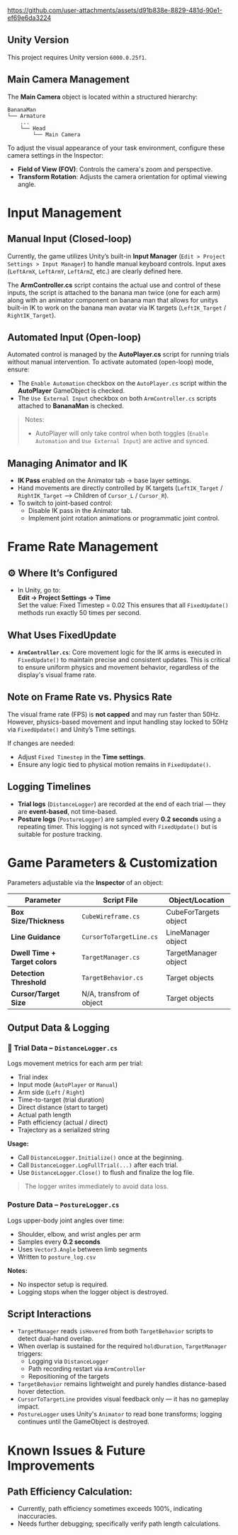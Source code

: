 


https://github.com/user-attachments/assets/d91b838e-8829-481d-90e1-ef69e6da3224


## Unity Version
This project requires Unity version `6000.0.25f1`.

## Main Camera Management
The **Main Camera** object is located within a structured hierarchy:
```
BananaMan
└── Armature
    ...
    └── Head
        └── Main Camera
```
To adjust the visual appearance of your task environment, configure these camera settings in the Inspector:
- **Field of View (FOV)**: Controls the camera's zoom and perspective.
- **Transform Rotation**: Adjusts the camera orientation for optimal viewing angle.

# Input Management

## Manual Input (Closed-loop)
Currently, the game utilizes Unity’s built-in **Input Manager** (`Edit > Project Settings > Input Manager`) to handle manual keyboard controls. Input axes (`LeftArmX`, `LeftArmY`, `LeftArmZ`, etc.) are clearly defined here. 

The **ArmController.cs** script contains the actual use and control of these inputs, the script is attached to the banana man twice (one for each arm) along with an animator component on banana man that allows for unitys built-in IK to work on the banana man avatar via IK targets (`LeftIK_Target` / `RightIK_Target`).

## Automated Input (Open-loop)
Automated control is managed by the **AutoPlayer.cs** script for running trials without manual intervention. To activate automated (open-loop) mode, ensure:

- The `Enable Automation` checkbox on the `AutoPlayer.cs` script within the **AutoPlayer** GameObject is checked.
- The `Use External Input` checkbox on both `ArmController.cs` scripts attached to **BananaMan** is checked.

> Notes:
> - AutoPlayer will only take control when both toggles (`Enable Automation` and `Use External Input`) are active and synced.

## Managing Animator and IK
- **IK Pass** enabled on the Animator tab -> base layer settings.
- Hand movements are directly controlled by IK targets (`LeftIK_Target` / `RightIK_Target` --> Children of `Cursor_L` / `Cursor_R`).
- To switch to joint-based control:
  - Disable IK pass in the Animator tab.
  - Implement joint rotation animations or programmatic joint control.

# Frame Rate Management

## ⚙️ Where It’s Configured

- In Unity, go to:  
  **Edit → Project Settings → Time**  
  Set the value: Fixed Timestep = 0.02
  This ensures that all `FixedUpdate()` methods run exactly 50 times per second.

## What Uses FixedUpdate

- **`ArmController.cs`**: Core movement logic for the IK arms is executed in `FixedUpdate()` to maintain precise and consistent updates.
This is critical to ensure uniform physics and movement behavior, regardless of the display's visual frame rate.

## Note on Frame Rate vs. Physics Rate
The visual frame rate (FPS) is **not capped** and may run faster than 50Hz. However, physics-based movement and input handling stay locked to 50Hz via `FixedUpdate()` and Unity’s Time settings.

If changes are needed:
- Adjust `Fixed Timestep` in the **Time settings**.
- Ensure any logic tied to physical motion remains in `FixedUpdate()`.

## Logging Timelines

- **Trial logs** (`DistanceLogger`) are recorded at the end of each trial — they are **event-based**, not time-based.
- **Posture logs** (`PostureLogger`) are sampled every **0.2 seconds** using a repeating timer. This logging is not synced with `FixedUpdate()` but is suitable for posture tracking.

# Game Parameters & Customization

Parameters adjustable via the **Inspector** of an object:

| Parameter                        | Script File                  | Object/Location        |
|----------------------------------|------------------------------|------------------------|
| **Box Size/Thickness**           | `CubeWireframe.cs`           | CubeForTargets object  |
| **Line Guidance**                | `CursorToTargetLine.cs`      | LineManager object     |
| **Dwell Time + Target colors**   | `TargetManager.cs`           | TargetManager object   |
| **Detection Threshold**          | `TargetBehavior.cs`          | Target objects         |
| **Cursor/Target Size**           | N/A, transfrom of object     | Target objects         |

## Output Data & Logging

### 🎯 Trial Data – `DistanceLogger.cs`
Logs movement metrics for each arm per trial:
- Trial index  
- Input mode (`AutoPlayer` or `Manual`)  
- Arm side (`Left` / `Right`)  
- Time-to-target (trial duration)  
- Direct distance (start to target)  
- Actual path length  
- Path efficiency (actual / direct)  
- Trajectory as a serialized string  

**Usage:**
- Call `DistanceLogger.Initialize()` once at the beginning.  
- Call `DistanceLogger.LogFullTrial(...)` after each trial.  
- Use `DistanceLogger.Close()` to flush and finalize the log file.  
> The logger writes immediately to avoid data loss.

### Posture Data – `PostureLogger.cs`
Logs upper-body joint angles over time:
- Shoulder, elbow, and wrist angles per arm  
- Samples every **0.2 seconds**  
- Uses `Vector3.Angle` between limb segments  
- Written to `posture_log.csv`  

**Notes:**
- No inspector setup is required.  
- Logging stops when the logger object is destroyed.

## Script Interactions

- `TargetManager` reads `isHovered` from both `TargetBehavior` scripts to detect dual-hand overlap.
- When overlap is sustained for the required `holdDuration`, `TargetManager` triggers:
  - Logging via `DistanceLogger`
  - Path recording restart via `ArmController`
  - Repositioning of the targets
- `TargetBehavior` remains lightweight and purely handles distance-based hover detection.
- `CursorToTargetLine` provides visual feedback only — it has no gameplay impact.
- `PostureLogger` uses Unity's `Animator` to read bone transforms; logging continues until the GameObject is destroyed.

# Known Issues & Future Improvements

## Path Efficiency Calculation:
- Currently, path efficiency sometimes exceeds 100%, indicating inaccuracies.
- Needs further debugging; specifically verify path length calculations.
